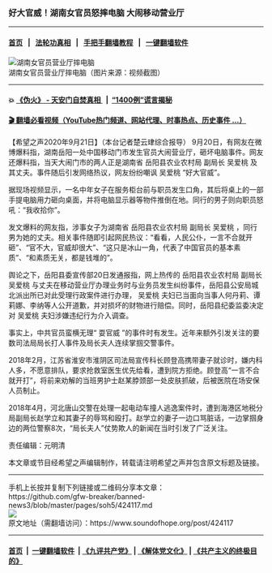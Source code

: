 ### 好大官威！湖南女官员怒摔电脑 大闹移动营业厅
------------------------

#### [首页](https://github.com/gfw-breaker/banned-news3/blob/master/README.md) &nbsp;&nbsp;|&nbsp;&nbsp; [法轮功真相](https://github.com/begood0513/basic/blob/master/README.md)  &nbsp;&nbsp;|&nbsp;&nbsp; [手把手翻墙教程](https://github.com/gfw-breaker/guides/wiki)  &nbsp;&nbsp;|&nbsp;&nbsp; [一键翻墙软件](https://github.com/gfw-breaker/nogfw/blob/master/README.md)  



<div><img alt="湖南女官员营业厅摔电脑" src="https://img.soundofhope.org/2020-09/1600690644261.png"/>
<br/><figcaption class="caption">
 湖南女官员营业厅摔电脑（图片来源：视频截图）
</figcaption></div><hr/>

#### 💥 [《伪火》 - 天安门自焚真相 ](http://158.247.195.190:10000/videos/blog/weihuo.html)&nbsp; |&nbsp; [“1400例”谎言揭秘  ](http://158.247.195.190:10000/videos/blog/jiexi1400.html)

#### [ 🎬  翻墙必看视频（YouTube热门频道、网站代理、时事热点、历史事件 ...）](https://github.com/gfw-breaker/links/blob/master/banned.md)

<div><div class="Content__Wrapper sc-1bvya0-0 grZQxZ">
 <p class="meta-top">
  <span class="meta">
   【希望之声2020年9月21日】（本台记者楚云珒综合报导）
  </span>
  9月20日，有网友在微博爆料指，湖南岳阳一处中国移动门市发生官员大闹营业厅，砸坏电脑事件。网友还爆料指，当天大闹门市的两人正是湖南省
  <ok href="/term/380626">
   岳阳县农业农村局
  </ok>
  副局长
  <ok href="/term/380629">
   吴爱桃
  </ok>
  及其丈夫。事件随后引发网络热议，网友纷纷嘲讽
  <ok href="/term/380629">
   吴爱桃
  </ok>
  “好大官威”。
 </p>
 <p>
  据现场视频显示，一名中年女子在服务柜台前与职员发生口角，其后将桌上的一部手提电脑用力砸向桌面，并将电脑显示器等物件推倒在地。同行的男子则向职员怒吼：“我收拾你”。
 </p>
 <div class="AD_Embed__Wrap-sc-1xslmin-0 igMuqX module desktop">
  <div>
  </div>
 </div>
 <p>
  发文爆料的网友指，涉事女子为湖南省
  <ok href="/term/380626">
   岳阳县农业农村局
  </ok>
  副局长
  <ok href="/term/380629">
   吴爱桃
  </ok>
  ，同行男为她的丈夫。相关事件随即引起网民热议：“看看，人民公仆，一言不合就开砸”、“官不大，官威却很大”、“这只是冰山一角，代表了中国官员的基本素质”、“和素质无关，都是钱堆的”。
 </p>
 <p>
  舆论之下，岳阳县委宣传部20日发通报指，网上热传的
  <ok href="/term/380626">
   岳阳县农业农村局
  </ok>
  副局长
  <ok href="/term/380629">
   吴爱桃
  </ok>
  与丈夫在移动营业厅办理业务时与业务员发生纠纷事件，岳阳县公安局城北派出所已对此受理行政案件进行办理，
  <ok href="/term/380629">
   吴爱桃
  </ok>
  夫妇已当面向当事人何丹莉、谭莉娜、李纳等人公开道歉，并对损坏的财物进行赔偿。同时，岳阳县纪委监委决定对
  <ok href="/term/380629">
   吴爱桃
  </ok>
  夫妇涉嫌违纪行为介入调查。
 </p>
 <p>
  事实上，中共官员蛮横无理“
  <ok href="/term/137163">
   耍官威
  </ok>
  ”的事件时有发生。近年来额外引发关注的要数司法局局长打人事件及局长夫人连续掌掴交警事件。
 </p>
 <p>
  2018年2月，江苏省淮安市淮阴区司法局宣传科长顾登高携带妻子就诊时，嫌内科人多，不愿意排队，要求抢救室医生优先给看，遭到院方拒绝。顾登高“一言不合就开打”，将前来劝解的当班男护士赵某脖颈部一处皮肤抓破，后被医院在场安保人员制止。
 </p>
 <p>
  2018年4月，河北唐山交警在处理一起电动车撞人逃逸案件时，遭到海港区地税分局副局长赵学立和其妻子的辱骂和殴打。赵学立的妻子一边口骂脏话，一边掌掴身边的两位警察8次，“局长夫人”仗势欺人的新闻在当时引发了广泛关注。
 </p>
 <p class="meta-btm">
  责任编辑：元明清
 </p>
 <p class="meta-btm">
  本文章或节目经希望之声编辑制作，转载请注明希望之声并包含原文标题及链接。
 </p>
</div>
</div>
<hr/>
手机上长按并复制下列链接或二维码分享本文章：<br/>
https://github.com/gfw-breaker/banned-news3/blob/master/pages/soh5/424117.md <br/>
<a href='https://github.com/gfw-breaker/banned-news3/blob/master/pages/soh5/424117.md'><img src='https://github.com/gfw-breaker/banned-news3/blob/master/pages/soh5/424117.md.png'/></a> <br/>
原文地址（需翻墙访问）：https://www.soundofhope.org/post/424117


------------------------
#### [首页](https://github.com/gfw-breaker/banned-news3/blob/master/README.md) &nbsp;|&nbsp; [一键翻墙软件](https://github.com/gfw-breaker/nogfw/blob/master/README.md) &nbsp;| [《九评共产党》](https://github.com/gfw-breaker/9ping.md/blob/master/README.md#九评之一评共产党是什么) | [《解体党文化》](https://github.com/gfw-breaker/jtdwh.md/blob/master/README.md) | [《共产主义的终极目的》](https://github.com/gfw-breaker/gczydzjmd.md/blob/master/README.md)


<img src='http://gfw-breaker.win/banned-news3/pages/soh5/424117.md' width='0px' height='0px'/>